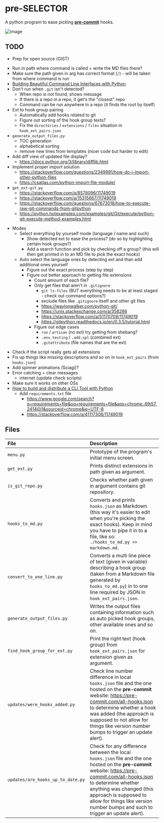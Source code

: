 # pre-SELECTOR

A python program to ease picking [**pre-commit**](https://pre-commit.com/) hooks.

![image](https://user-images.githubusercontent.com/81530705/197750175-39cc431d-1daa-410b-b2fa-4f1009700f5f.png)

## TODO

- Prep for open source (GIST)
<!-- -->
- Run in path where command is called + write the MD files there?
- Make sure the path given in arg has correct format (`/`) - will be taken from where command is run
- [Building Beautiful Command Line Interfaces with Python](https://codeburst.io/building-beautiful-command-line-interfaces-with-python-26c7e1bb54df)
- Don't run when `.git` isn't detected?
  - When repo is not found, shows message
  - If there is a repo in a repo, it get's the "closest" repo
  - Command can be run anywhere in a repo (it finds the root by itself)
- Ext to hook group pairing
  - Automatically add hooks related to git
  - Figure out sorting of the hook group texts?
  - Fix the `directories` / `extensions` / `files` situation in `hook_ext_pairs.json`
- `generate_output_files.py`
  - TOC generation
  - alphabetical sorting
  - remove new lines from templates (nicer code but harder to edit)
- Add diff view of updated file display?
  - <https://docs.python.org/3/library/difflib.html>
- Implement proper import solution
  - <https://stackoverflow.com/questions/2349991/how-do-i-import-other-python-files>
  - <https://csatlas.com/python-import-file-module/>
- `get_ext-git.py`
  - <https://stackoverflow.com/a/8578096/11749019>
  - <https://stackoverflow.com/a/15315667/11749019>
  - <https://stackoverflow.com/questions/67673018/how-to-execute-raw-git-commands-from-gitpython>
  - <https://python.hotexamples.com/examples/git/Git/execute/python-git-execute-method-examples.html>
<!-- -->
- Modes
  - Select everything by yourself mode (language / name and such)
    - Show detected ext to ease the process? (do so by highlighting certain hook groups?)
    - Add a search function and pick by checking off a group? (this will then get printed in to an MD file to pick the exact hooks)
  - Auto select the language ones by detecting ext and than add additional ones yourself
    - Figure out the exact process (step by step)
    - Figure out better approach to getting file extensions
      - Count amount of each file?
      - Only get files that aren't in `.gitignore`
        - `git ls-files` (BUT everything needs to be at least staged - check out command options?)
        - exclude files like `.gitignore` itself and other git files
        - <https://waylonwalker.com/python-git/>
        - <https://unix.stackexchange.com/a/358286>
        - <https://stackoverflow.com/a/51170709/11749019>
        - <https://gitpython.readthedocs.io/en/0.3.5/tutorial.html>
      - Figure out edge cases
        - `run` / `artisan` (no ext) try getting from shebang?
        - `.env.testing` / `.add.spl` (combined ext)
        - `.gitattribute` (file names that are the ext)
<!-- -->
- Check if the script really gets all extensions
- Fix up things like missing descriptions and so on in `hook_ext_pairs` (from `hooks.json`)
- Add spinner animations (Sciagi)?
- Error catching + clear messages
  - internet (update check scripts)
- Make sure it works on other OSs
- [How to build and distribute a CLI Tool with Python](https://medium.com/nerd-for-tech/how-to-build-and-distribute-a-cli-tool-with-python-537ae41d9d78)
  - Add `requirements.txt` file
    - <https://www.google.com/search?q=requirements+file&oq=requirements+file&aqs=chrome..69i57.2414j0j1&sourceid=chrome&ie=UTF-8>
    - <https://stackoverflow.com/a/41117308/11749019>

## Files

| File                              | Description                                                                                                                                                                                                                                                                                                     |
| :-------------------------------- | :-------------------------------------------------------------------------------------------------------------------------------------------------------------------------------------------------------------------------------------------------------------------------------------------------------------- |
| `menu.py`                         | Prototype of the program's initial menu screen.                                                                                                                                                                                                                                                                 |
| `get_ext.py`                      | Prints distinct extensions in path given as argument.                                                                                                                                                                                                                                                           |
| `is_git_repo.py`                  | Checks whether path given in argument contains git repository.                                                                                                                                                                                                                                                  |
| `hooks_to_md.py`                  | Converts and prints `hooks.json` as Markdown (this way it's easier to edit when you're picking the exact hooks). Keep in mind you have to pipe it in to a file, like so: `./hooks_to_md.py >> markdown.md`.                                                                                                     |
| `convert_to_one_line.py`          | Converts a multi line piece of text (given in variable) describing a hook group (taken from a Markdown file generated by `hooks_to_md.py`) in to one line required by JSON in `hook_ext_pairs.json`.                                                                                                            |
| `generate_output_files.py`        | Writes the output files containing information such as auto picked hook groups, other available ones and so on.                                                                                                                                                                                                 |
| `find_hook_group_for_ext.py`      | Print the right text (hook group) from `hook_ext_pairs.json` for extension given as argument.                                                                                                                                                                                                                   |
| `updates/were_hooks_added.py`     | Check line number difference in local `hooks.json` file and the one hosted on the **pre-commit** website: <https://pre-commit.com/all-hooks.json> to determine whether a hook was added (the approach is supposed to not allow for things like version number bumps to trigger an update alert).                |
| `updates/are_hooks_up_to_date.py` | Check for any difference between the local `hooks.json` file and the one hosted on the **pre-commit** website: <https://pre-commit.com/all-hooks.json> to determine whether anything was changed (this approach is supposed to allow for things like version number bumps and such to trigger an update alert). |

